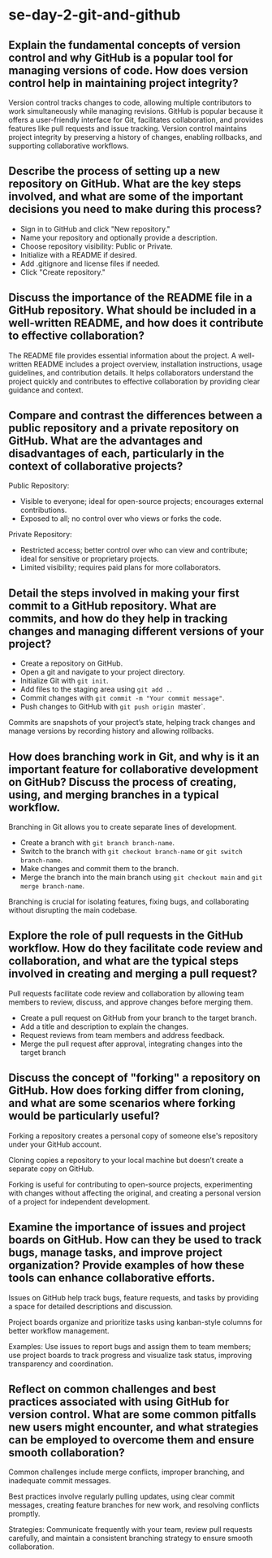 # se-day-2-git-and-github
## Explain the fundamental concepts of version control and why GitHub is a popular tool for managing versions of code. How does version control help in maintaining project integrity?

Version control tracks changes to code, allowing multiple contributors to work simultaneously while managing revisions. GitHub is popular because it offers a user-friendly interface for Git, facilitates collaboration, and provides features like pull requests and issue tracking. Version control maintains project integrity by preserving a history of changes, enabling rollbacks, and supporting collaborative workflows.

## Describe the process of setting up a new repository on GitHub. What are the key steps involved, and what are some of the important decisions you need to make during this process?

- Sign in to GitHub and click "New repository."
- Name your repository and optionally provide a description.
- Choose repository visibility: Public or Private.
- Initialize with a README if desired.
- Add .gitignore and license files if needed.
- Click "Create repository."

## Discuss the importance of the README file in a GitHub repository. What should be included in a well-written README, and how does it contribute to effective collaboration?

The README file provides essential information about the project. A well-written README includes a project overview, installation instructions, usage guidelines, and contribution details. It helps collaborators understand the project quickly and contributes to effective collaboration by providing clear guidance and context.

## Compare and contrast the differences between a public repository and a private repository on GitHub. What are the advantages and disadvantages of each, particularly in the context of collaborative projects?

Public Repository:
- Visible to everyone; ideal for open-source projects; encourages external contributions.
- Exposed to all; no control over who views or forks the code.

Private Repository:
- Restricted access; better control over who can view and contribute; ideal for sensitive or proprietary projects.
- Limited visibility; requires paid plans for more collaborators.

## Detail the steps involved in making your first commit to a GitHub repository. What are commits, and how do they help in tracking changes and managing different versions of your project?

- Create a repository on GitHub.
- Open a git and navigate to your project directory.
- Initialize Git with `git init`.
- Add files to the staging area using `git add .`.
- Commit changes with `git commit -m "Your commit message"`.
- Push changes to GitHub with `git push origin `master`.

Commits are snapshots of your project’s state, helping track changes and manage versions by recording history and allowing rollbacks.

## How does branching work in Git, and why is it an important feature for collaborative development on GitHub? Discuss the process of creating, using, and merging branches in a typical workflow.

Branching in Git allows you to create separate lines of development.

- Create a branch with `git branch branch-name`.
- Switch to the branch with `git checkout branch-name` or `git switch branch-name`.
- Make changes and commit them to the branch.
- Merge the branch into the main branch using `git checkout main` and `git merge branch-name`.

Branching is crucial for isolating features, fixing bugs, and collaborating without disrupting the main codebase.

## Explore the role of pull requests in the GitHub workflow. How do they facilitate code review and collaboration, and what are the typical steps involved in creating and merging a pull request?

Pull requests facilitate code review and collaboration by allowing team members to review, discuss, and approve changes before merging them.

- Create a pull request on GitHub from your branch to the target branch.
- Add a title and description to explain the changes.
- Request reviews from team members and address feedback.
- Merge the pull request after approval, integrating changes into the target branch

## Discuss the concept of "forking" a repository on GitHub. How does forking differ from cloning, and what are some scenarios where forking would be particularly useful?

Forking a repository creates a personal copy of someone else's repository under your GitHub account. 

Cloning copies a repository to your local machine but doesn’t create a separate copy on GitHub. 

Forking is useful for contributing to open-source projects, experimenting with changes without affecting the original, and creating a personal version of a project for independent development.

## Examine the importance of issues and project boards on GitHub. How can they be used to track bugs, manage tasks, and improve project organization? Provide examples of how these tools can enhance collaborative efforts.

Issues on GitHub help track bugs, feature requests, and tasks by providing a space for detailed descriptions and discussion. 

Project boards organize and prioritize tasks using kanban-style columns for better workflow management.

Examples: Use issues to report bugs and assign them to team members; use project boards to track progress and visualize task status, improving transparency and coordination.

## Reflect on common challenges and best practices associated with using GitHub for version control. What are some common pitfalls new users might encounter, and what strategies can be employed to overcome them and ensure smooth collaboration?

Common challenges include merge conflicts, improper branching, and inadequate commit messages.

Best practices involve regularly pulling updates, using clear commit messages, creating feature branches for new work, and resolving conflicts promptly.

Strategies: Communicate frequently with your team, review pull requests carefully, and maintain a consistent branching strategy to ensure smooth collaboration.
